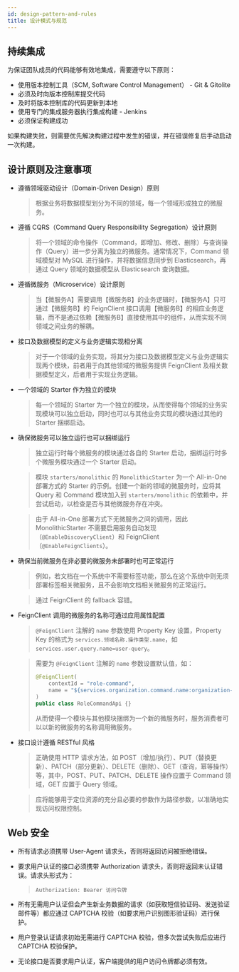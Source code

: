 ```yaml
---
id: design-pattern-and-rules
title: 设计模式与规范
---
```


## 持续集成

为保证团队成员的代码能够有效地集成，需要遵守以下原则：

* 使用版本控制工具（SCM, Software Control Management） - Git & Gitolite
* 必须及时向版本控制库提交代码
* 及时将版本控制库的代码更新到本地
* 使用专门的集成服务器执行集成构建 - Jenkins
* 必须保证构建成功

如果构建失败，则需要优先解决构建过程中发生的错误，并在错误修复后手动启动一次构建。

## 设计原则及注意事项

* 遵循领域驱动设计（Domain-Driven Design）原则

  > 根据业务将数据模型划分为不同的领域，每一个领域形成独立的微服务。

* 遵循 CQRS（Command Query Responsibility Segregation）设计原则

  > 将一个领域的命令操作（Command，即增加、修改、删除）与查询操作（Query）进一步分离为独立的微服务。通常情况下，Command 领域模型对 MySQL 进行操作，并将数据信息同步到 Elasticsearch，再通过 Query 领域的数据模型从 Elasticsearch 查询数据。

* 遵循微服务（Microservice）设计原则

  > 当【微服务A】需要调用【微服务B】的业务逻辑时，【微服务A】只可通过【微服务B】的 FeignClient 接口调用【微服务B】的相应业务逻辑，而不是通过依赖【微服务B】直接使用其中的组件，从而实现不同领域之间业务的解耦。

* 接口及数据模型的定义与业务逻辑实现相分离

  > 对于一个领域的业务实现，将其分为接口及数据模型定义与业务逻辑实现两个模块，前者用于向其他领域的微服务提供 FeignClient 及相关数据模型定义，后者用于实现业务逻辑。

* 一个领域的 Starter 作为独立的模块

  > 每一个领域的 Starter 为一个独立的模块，从而使得每个领域的业务实现模块可以独立启动，同时也可以与其他业务实现的模块通过其他的 Starter 捆绑启动。

* 确保微服务可以独立运行也可以捆绑运行

  > 独立运行时每个微服务的模块通过各自的 Starter 启动，捆绑运行时多个微服务模块通过一个 Starter 启动。

  > 模块 `starters/monolithic` 的 `MonolithicStarter` 为一个 All-in-One 部署方式的 Starter 的示例。创建一个新的领域的微服务时，应将其 Query 和 Command 模块加入到 `starters/monolithic` 的依赖中，并尝试启动，以检查是否与其他微服务存在冲突。

  > 由于 All-in-One 部署方式下无微服务之间的调用，因此 MonolithicStarter 不需要启用服务自动发现（`@EnableDiscoveryClient`）和 FeignClient（`@EnableFeignClients`）。

* 确保当前微服务在非必要的微服务未部署时也可正常运行

  > 例如，若文档在一个系统中不需要标签功能，那么在这个系统中则无须部署标签相关微服务，且不会影响文档相关微服务的正常运行。

  > 通过 FeignClient 的 fallback 容错。

* FeignClient 调用的微服务的名称可通过应用属性配置

  > `@FeignClient` 注解的 `name` 参数使用 Property Key 设置，Property Key 的格式为 `services.领域名称.操作类型.name`，如 `services.user.query.name=user-query`。

  > 需要为 `@FeignClient` 注解的 `name` 参数设置默认值，如：
  > ```java
  > @FeignClient(
  >     contextId = "role-command",
  >     name = "${services.organization.command.name:organization-command}"
  > )
  > public class RoleCommandApi {}
  > ```
  > 从而使得一个模块与其他模块捆绑为一个新的微服务时，服务消费者可以以新的微服务的名称调用微服务。

* 接口设计遵循 RESTful 风格

  > 正确使用 HTTP 请求方法，如 POST（增加/执行）、PUT（替换更新）、PATCH（部分更新）、DELETE（删除）、GET（查询，幂等操作）等，其中，POST、PUT、PATCH、DELETE 操作应置于 Command 领域，GET 应置于 Query 领域。

  > 应将能够用于定位资源的充分且必要的参数作为路径参数，以准确地实现访问权限控制。

## Web 安全

* 所有请求必须携带 User-Agent 请求头，否则将返回访问被拒绝错误。

* 要求用户认证的接口必须携带 Authorization 请求头，否则将返回未认证错误。请求头形式为：

  > `Authorization: Bearer 访问令牌`

* 所有无需用户认证但会产生新业务数据的请求（如获取短信验证码、发送验证邮件等）都应通过 CAPTCHA 校验（如要求用户识别图形验证码）进行保护。

* 用户登录认证请求初始无需进行 CAPTCHA 校验，但多次尝试失败后应进行 CAPTCHA 校验保护。

* 无论接口是否要求用户认证，客户端提供的用户访问令牌都必须有效。
